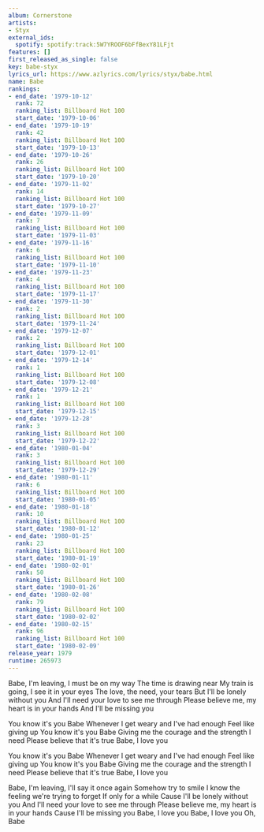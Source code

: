 ```yaml
---
album: Cornerstone
artists:
- Styx
external_ids:
  spotify: spotify:track:5W7YROOF6bFfBexY81LFjt
features: []
first_released_as_single: false
key: babe-styx
lyrics_url: https://www.azlyrics.com/lyrics/styx/babe.html
name: Babe
rankings:
- end_date: '1979-10-12'
  rank: 72
  ranking_list: Billboard Hot 100
  start_date: '1979-10-06'
- end_date: '1979-10-19'
  rank: 42
  ranking_list: Billboard Hot 100
  start_date: '1979-10-13'
- end_date: '1979-10-26'
  rank: 26
  ranking_list: Billboard Hot 100
  start_date: '1979-10-20'
- end_date: '1979-11-02'
  rank: 14
  ranking_list: Billboard Hot 100
  start_date: '1979-10-27'
- end_date: '1979-11-09'
  rank: 7
  ranking_list: Billboard Hot 100
  start_date: '1979-11-03'
- end_date: '1979-11-16'
  rank: 6
  ranking_list: Billboard Hot 100
  start_date: '1979-11-10'
- end_date: '1979-11-23'
  rank: 4
  ranking_list: Billboard Hot 100
  start_date: '1979-11-17'
- end_date: '1979-11-30'
  rank: 2
  ranking_list: Billboard Hot 100
  start_date: '1979-11-24'
- end_date: '1979-12-07'
  rank: 2
  ranking_list: Billboard Hot 100
  start_date: '1979-12-01'
- end_date: '1979-12-14'
  rank: 1
  ranking_list: Billboard Hot 100
  start_date: '1979-12-08'
- end_date: '1979-12-21'
  rank: 1
  ranking_list: Billboard Hot 100
  start_date: '1979-12-15'
- end_date: '1979-12-28'
  rank: 3
  ranking_list: Billboard Hot 100
  start_date: '1979-12-22'
- end_date: '1980-01-04'
  rank: 3
  ranking_list: Billboard Hot 100
  start_date: '1979-12-29'
- end_date: '1980-01-11'
  rank: 6
  ranking_list: Billboard Hot 100
  start_date: '1980-01-05'
- end_date: '1980-01-18'
  rank: 10
  ranking_list: Billboard Hot 100
  start_date: '1980-01-12'
- end_date: '1980-01-25'
  rank: 23
  ranking_list: Billboard Hot 100
  start_date: '1980-01-19'
- end_date: '1980-02-01'
  rank: 50
  ranking_list: Billboard Hot 100
  start_date: '1980-01-26'
- end_date: '1980-02-08'
  rank: 79
  ranking_list: Billboard Hot 100
  start_date: '1980-02-02'
- end_date: '1980-02-15'
  rank: 96
  ranking_list: Billboard Hot 100
  start_date: '1980-02-09'
release_year: 1979
runtime: 265973
---
```

Babe, I'm leaving, I must be on my way
The time is drawing near
My train is going, I see it in your eyes
The love, the need, your tears
But I'll be lonely without you
And I'll need your love to see me through
Please believe me, my heart is in your hands
And I'll be missing you

You know it's you Babe
Whenever I get weary and I've had enough
Feel like giving up
You know it's you Babe
Giving me the courage and the strength I need
Please believe that it's true
Babe, I love you

You know it's you Babe
Whenever I get weary and I've had enough
Feel like giving up
You know it's you Babe
Giving me the courage and the strength I need
Please believe that it's true
Babe, I love you

Babe, I'm leaving, I'll say it once again
Somehow try to smile
I know the feeling we're trying to forget
If only for a while
Cause I'll be lonely without you
And I'll need your love to see me through
Please believe me, my heart is in your hands
Cause I'll be missing you
Babe, I love you
Babe, I love you
Oh, Babe
